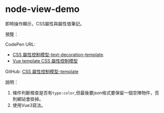 # node-view-demo
即時操作顯示，CSS屬性與屬性值筆記。

預覽：

CodePen URL: 
  - [CSS 屬性控制模型-text-decoration-template](https://codepen.io/april808/pen/VwEwqzv).
  - [Vue template CSS 屬性控制模型](https://codepen.io/april808/full/PoyoQgL)

GitHub: [CSS 屬性控制模型-template](./csstext-decoration-template/dist/index.html)

說明：

1. 條件判斷檢查是否有`type:color`,但最後要json格式要保留一個空陣物件，否則網站會掛掉。 
1. 使用Vue3寫法。
